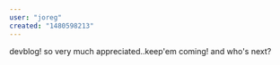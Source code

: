 ```yaml
---
user: "joreg"
created: "1480598213"
---
```


devblog! so very much appreciated..keep'em coming! and who's next?
